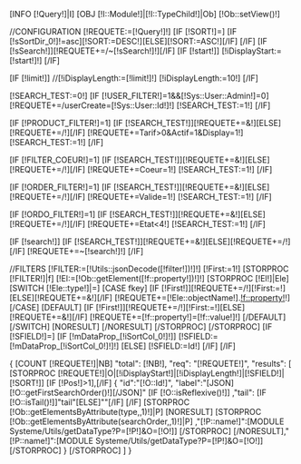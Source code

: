 [INFO [!Query!]|I]
[OBJ [!I::Module!]|[!I::TypeChild!]|Ob]
[!Ob::setView()!]

//CONFIGURATION
[!REQUETE:=[!Query!]!]
[IF [!SORT!]=]
    [IF [!sSortDir_0!]!=asc][!SORT:=DESC!][ELSE][!SORT:=ASC!][/IF]
[/IF]
[IF [!sSearch!]][!REQUETE+=/~[!sSearch!]!][/IF]
[IF [!start!]]
        [!iDisplayStart:=[!start!]!]
[/IF]

[IF [!limit!]]
        //[!iDisplayLength:=[!limit!]!]
        [!iDisplayLength:=10!]
[/IF]

[!SEARCH_TEST:=0!]
[IF [!USER_FILTER!]=1&&[!Sys::User::Admin!]=0]
    [!REQUETE+=/userCreate=[!Sys::User::Id!]!]
    [!SEARCH_TEST:=1!]
[/IF]

[IF [!PRODUCT_FILTER!]=1]
    [IF [!SEARCH_TEST!]][!REQUETE+=&!][ELSE][!REQUETE+=/!][/IF]
    [!REQUETE+=Tarif>0&Actif=1&Display=1!]
    [!SEARCH_TEST:=1!]
[/IF]

[IF [!FILTER_COEUR!]=1]
    [IF [!SEARCH_TEST!]][!REQUETE+=&!][ELSE][!REQUETE+=/!][/IF]
    [!REQUETE+=Coeur=1!]
    [!SEARCH_TEST:=1!]
[/IF]

[IF [!ORDER_FILTER!]=1]
    [IF [!SEARCH_TEST!]][!REQUETE+=&!][ELSE][!REQUETE+=/!][/IF]
    [!REQUETE+=Valide=1!]
    [!SEARCH_TEST:=1!]
[/IF]

[IF [!ORDO_FILTER!]=1]
    [IF [!SEARCH_TEST!]][!REQUETE+=&!][ELSE][!REQUETE+=/!][/IF]
    [!REQUETE+=Etat<4!]
    [!SEARCH_TEST:=1!]
[/IF]

[IF [!search!]]
    [IF [!SEARCH_TEST!]][!REQUETE+=&!][ELSE][!REQUETE+=/!][/IF]
    [!REQUETE+=~[!search!]!]
[/IF]

//FILTERS
[!FILTER:=[!Utils::jsonDecode([!filter!])!]!]
[!First:=1!]
[STORPROC [!FILTER!]|f]
    [!El:=[!Ob::getElement([!f::property!])!]!]
    [STORPROC [!El!]|Ele]
        [SWITCH [!Ele::type!]|=]
            [CASE fkey]
                [IF [!First!]][!REQUETE+=/!][!First:=!][ELSE][!REQUETE+=&!][/IF]
                [!REQUETE+=[!Ele::objectName!].[!f::property!]([!f::value!])!]
            [/CASE]
            [DEFAULT]
                [IF [!First!]][!REQUETE+=/!][!First:=!][ELSE][!REQUETE+=&!][/IF]
                [!REQUETE+=[!f::property!]=[!f::value!]!]
            [/DEFAULT]
        [/SWITCH]
        [NORESULT]
        [/NORESULT]
    [/STORPROC]
[/STORPROC]
[IF [!SFIELD!]=]
    [IF [!mDataProp_[!iSortCol_0!]!]]
        [!SFIELD:=[!mDataProp_[!iSortCol_0!]!]!]
    [ELSE]
        [!SFIELD:=Id!]
    [/IF]
[/IF]

{
    [COUNT [!REQUETE!]|NB]
    "total": [!NB!],
    "req": "[!REQUETE!]",
    "results":
[
    [STORPROC [!REQUETE!]|O|[!iDisplayStart!]|[!iDisplayLength!]|[!SFIELD!]|[!SORT!]]
            [IF [!Pos!]>1],[/IF]
            {
                    "id":"[!O::Id!]",
                    "label":"[JSON][!O::getFirstSearchOrder()!][/JSON]"
                    [IF [!O::isReflexive()!]]
                        ,"tail": [IF [!O::isTail()!]]"tail"[ELSE]""[/IF]
                    [/IF]
                    [STORPROC [!Ob::getElementsByAttribute(type,,1)!]|P]
                            [NORESULT]
                                    [STORPROC [!Ob::getElementsByAttribute(searchOrder,,1)!]|P]
                                            ,"[!P::name!]":[MODULE Systeme/Utils/getDataType?P=[!P!]&O=[!O!]]
                                    [/STORPROC]
                            [/NORESULT],"[!P::name!]":[MODULE Systeme/Utils/getDataType?P=[!P!]&O=[!O!]]
                    [/STORPROC]
            }
    [/STORPROC]
]
}    
    
